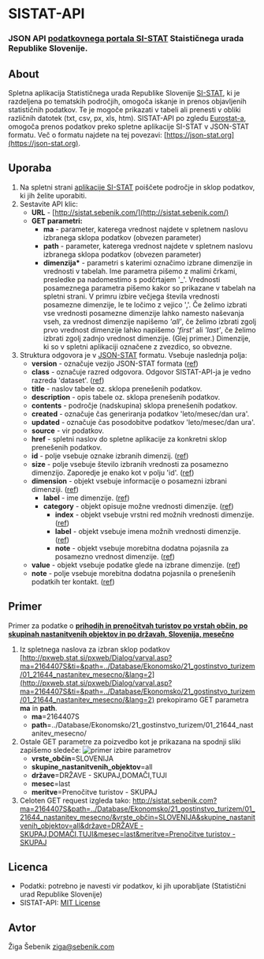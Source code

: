 # SISTAT-API
### JSON API [podatkovnega portala SI-STAT](http://pxweb.stat.si/pxweb/dialog/statfile2.asp) Staističnega urada Republike Slovenije.

## About
Spletna aplikacija Statističnega urada Republike Slovenije [SI-STAT](http://pxweb.stat.si/pxweb/dialog/statfile2.asp), ki je razdeljena po tematskih področjih, omogoča iskanje in prenos objavljenih statističnih podatkov. Te je mogoče prikazati v tabeli ali prenesti v obliki različnih datotek (txt, csv, px, xls, htm).
SISTAT-API po zgledu [Eurostat-a](http://ec.europa.eu/eurostat/web/sdmx-web-services/rest-sdmx-2.1), omogoča prenos podatkov preko spletne aplikacije SI-STAT v JSON-STAT formatu. Več o formatu najdete na tej povezavi: [https://json-stat.org](https://json-stat.org).

## Uporaba
1. Na spletni strani [aplikacije SI-STAT](http://pxweb.stat.si/pxweb/dialog/statfile2.asp) poiščete področje in sklop podatkov, ki jih želite uporabiti.
2. Sestavite API klic:
    * __URL__ - [http://sistat.sebenik.com/](http://sistat.sebenik.com/)
    * __GET parametri:__
      * __ma__ - parameter, katerega vrednost najdete v spletnem naslovu izbranega sklopa podatkov (obvezen parameter)
      * __path__ - parameter, katerega vrednost najdete v spletnem naslovu izbranega sklopa podatkov (obvezen parameter)
      * __dimenzija*__ - parametri s katerimi označimo izbrane dimenzije in vrednosti v tabelah. Ime parametra pišemo z malimi črkami, presledke pa nadomestimo s podčrtajem '\_'. Vrednosti posameznega parametra pišemo kakor so prikazane v tabelah na spletni strani. V primru izbire večjega števila vrednosti posamezne dimenzije, le te ločimo z vejico ','. Če želimo izbrati vse vrednosti posamezne dimenzije lahko namesto naševanja vseh, za vrednost dimenzije napišemo _'all'_, če želimo izbrati zgolj prvo vrednost dimenzije lahko napišemo _'first'_ ali _'last'_, če želimo izbrati zgolj zadnjo vrednost dimenzije. (Glej primer.)
      Dimenzije, ki so v spletni aplikaciji označene z zvezdico, so obvezne.
3. Struktura odgovora je v [JSON-STAT](https://json-stat.org) formatu. Vsebuje naslednja polja:
    * __version__ - označuje vezijo JSON-STAT formata ([ref](https://json-stat.org/format/#version))
    * __class__ - označuje razred odgovora. Odgovor SISTAT-API-ja je vedno razreda 'dataset'. ([ref](https://json-stat.org/format/#class))
    * __title__ - naslov tabele oz. sklopa prenešenih podatkov.
    * __description__ - opis tabele oz. sklopa prenešenih podatkov.
    * __contents__ - področje (nadskupina) sklopa prenešenih podatkov.
    * __created__ - označuje čas generiranja podatkov 'leto/mesec/dan ura'.
    * __updated__ - označuje čas posodobitve podatkov 'leto/mesec/dan ura'.
    * __source__ - vir podatkov.
    * __href__ - spletni naslov do spletne aplikacije za konkretni sklop prenešenih podatkov.
    * __id__ - polje vsebuje oznake izbranih dimenzij. ([ref](https://json-stat.org/format/#id))
    * __size__ - polje vsebuje število izbranih vrednosti za posamezno dimenzijo. Zaporedje je enako kot v polju 'id'. ([ref](https://json-stat.org/format/#size))
    * __dimension__ - objekt vsebuje informacije o posamezni izbrani dimenziji. ([ref](https://json-stat.org/format/#dimension))
        * __label__ - ime dimenzije. ([ref](https://json-stat.org/format/#label))
        * __category__ - objekt opisuje možne vrednosti dimenzije. ([ref](https://json-stat.org/format/#category))
            * __index__ - objekt vsebuje vrstni red možnih vrednosti dimenzije. ([ref](https://json-stat.org/format/#index))
            * __label__ - objekt vsebuje imena možnih vrednosti dimenzije. ([ref](https://json-stat.org/format/#label))
            * __note__ - objekt vsebuje morebitna dodatna pojasnila za posamezno vrednost dimenzije. ([ref](https://json-stat.org/format/#note))
    * __value__ - objekt vsebuje podatke glede na izbrane dimenzije. ([ref](https://json-stat.org/format/#value))
    * __note__ - polje vsebuje morebitna dodatna pojasnila o prenešenih podatkih ter kontakt. ([ref](https://json-stat.org/format/#note))

## Primer
Primer za podatke o __[prihodih in prenočitvah turistov po vrstah občin, po skupinah nastanitvenih objektov in po državah, Slovenija, mesečno](http://pxweb.stat.si/pxweb/Dialog/varval.asp?ma=2164407S&ti=&path=../Database/Ekonomsko/21_gostinstvo_turizem/01_21644_nastanitev_mesecno/&lang=2)__

1. Iz spletnega naslova za izbran sklop podatkov [http://pxweb.stat.si/pxweb/Dialog/varval.asp?ma=2164407S&ti=&path=../Database/Ekonomsko/21_gostinstvo_turizem/01_21644_nastanitev_mesecno/&lang=2](http://pxweb.stat.si/pxweb/Dialog/varval.asp?ma=2164407S&ti=&path=../Database/Ekonomsko/21_gostinstvo_turizem/01_21644_nastanitev_mesecno/&lang=2) prekopiramo GET parametra __ma__ in __path__.
    * __ma__=2164407S
    * __path__=../Database/Ekonomsko/21_gostinstvo_turizem/01_21644_nastanitev_mesecno/
2. Ostale GET parametre za poizvedbo kot je prikazana na spodnji sliki zapišemo sledeče:
![primer izbire parametrov](http://i.imgur.com/3SgIxgv.png)
    * __vrste_občin__=SLOVENIJA
    * __skupine_nastanitvenih_objektov__=all
    * __države__=DRŽAVE - SKUPAJ,DOMAČI,TUJI
    * __mesec__=last
    * __meritve__=Prenočitve turistov - SKUPAJ
3. Celoten GET request izgleda tako:
  [http://sistat.sebenik.com?ma=2164407S&path=../Database/Ekonomsko/21_gostinstvo_turizem/01_21644_nastanitev_mesecno/&vrste_občin=SLOVENIJA&skupine_nastanitvenih_objektov=all&države=DRŽAVE - SKUPAJ,DOMAČI,TUJI&mesec=last&meritve=Prenočitve turistov -
  SKUPAJ](http://www.jsoneditoronline.org/?url=http%3A%2F%2Fsistat.sebenik.com%2F%3Fma%3D2164407S%26path%3D..%2FDatabase%2FEkonomsko%2F21_gostinstvo_turizem%2F01_21644_nastanitev_mesecno%2F%26vrste_ob%25C4%258Din%3DSLOVENIJA%26skupine_nastanitvenih_objektov%3Dall%26dr%25C5%25BEave%3DDR%25C5%25BDAVE%2520-%2520SKUPAJ%2CDOMA%25C4%258CI%2CTUJI%26mesec%3Dlast%26meritve%3DPreno%25C4%258Ditve%2520turistov%2520-%2520SKUPAJ)


## Licenca
* Podatki: potrebno je navesti vir podatkov, ki jih uporabljate (Statistični urad Republike Slovenije)
* SISTAT-API: [MIT License](https://github.com/sebenik/sistat-api/blob/master/LICENSE)

## Avtor
Žiga Šebenik [ziga@sebenik.com](mailto:ziga@sebenik.com)
